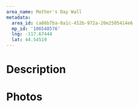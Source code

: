 ```yaml
---
area_name: Mother's Day Wall
metadata:
  area_id: ca86b7ba-0a1c-452b-972a-20e2505414e6
  mp_id: '106548576'
  lng: -117.67444
  lat: 44.54519
---
```

# Description

# Photos

